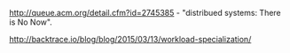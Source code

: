 
http://queue.acm.org/detail.cfm?id=2745385 - "distribued systems: There is No Now".

http://backtrace.io/blog/blog/2015/03/13/workload-specialization/
